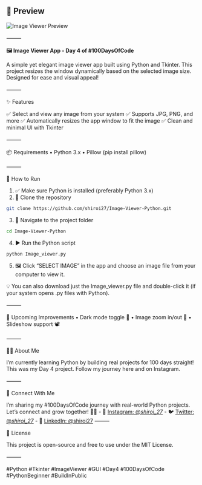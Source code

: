 
## 📸 Preview

![Image Viewer Preview](https://github.com/user-attachments/assets/266bcc8d-2021-4f0c-a442-bea662bb7c33)

  
⸻

**🖼️ Image Viewer App - Day 4 of #100DaysOfCode**

A simple yet elegant image viewer app built using Python and Tkinter.
This project resizes the window dynamically based on the selected image size. Designed for ease and visual appeal!

⸻

✨ Features

✅ Select and view any image from your system
✅ Supports JPG, PNG, and more
✅ Automatically resizes the app window to fit the image
✅ Clean and minimal UI with Tkinter

⸻

📦 Requirements
	•	Python 3.x
	•	Pillow (pip install pillow)

⸻

🚀 How to Run

1. ✅ Make sure Python is installed (preferably Python 3.x)
2. 📁 Clone the repository
```bash
git clone https://github.com/shiroi27/Image-Viewer-Python.git
```
3. 📂 Navigate to the project folder
```bash
cd Image-Viewer-Python
```
4. ▶️ Run the Python script
```bash
python Image_viewer.py
```
5. 🖼️ Click “SELECT IMAGE” in the app and choose an image file from your computer to view it.

💡 You can also download just the Image_viewer.py file and double-click it (if your system opens .py files with Python).


⸻

🔮 Upcoming Improvements
	•	Dark mode toggle 🌙
	•	Image zoom in/out 🧐
	•	Slideshow support 📽️

⸻

👨‍💻 About Me

I’m currently learning Python by building real projects for 100 days straight!
This was my Day 4 project. Follow my journey here and on Instagram.

⸻

🤝 Connect With Me

I’m sharing my #100DaysOfCode journey with real-world Python projects.  
Let’s connect and grow together! 🌱✨
            - 📸 [Instagram: @_shiroi_27_](https://instagram.com/_shiroi_27_)
            - 🐦 [Twitter: @_shiroi_27_](https://twitter.com/_shiroi_27_)
            - 💼 [LinkedIn: @shiroi27](https://linkedin.com/in/shiroi27)
⸻

📜 License

This project is open-source and free to use under the MIT License.

⸻

#Python #Tkinter #ImageViewer #GUI #Day4 #100DaysOfCode #PythonBeginner #BuildInPublic
